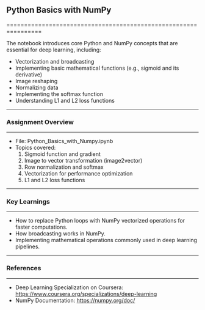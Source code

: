 
## Python Basics with NumPy
================================================================

The notebook introduces core Python and NumPy concepts that are essential for deep learning, including:

- Vectorization and broadcasting
- Implementing basic mathematical functions (e.g., sigmoid and its derivative)
- Image reshaping
- Normalizing data
- Implementing the softmax function
- Understanding L1 and L2 loss functions

----------------------------------------------------------------

### Assignment Overview
-------------------
- File: Python_Basics_with_Numpy.ipynb
- Topics covered:
  1. Sigmoid function and gradient
  2. Image to vector transformation (image2vector)
  3. Row normalization and softmax
  4. Vectorization for performance optimization
  5. L1 and L2 loss functions

----------------------------------------------------------------

### Key Learnings
-------------
- How to replace Python loops with NumPy vectorized operations for faster computations.
- How broadcasting works in NumPy.
- Implementing mathematical operations commonly used in deep learning pipelines.

----------------------------------------------------------------

### References
----------
- Deep Learning Specialization on Coursera: https://www.coursera.org/specializations/deep-learning
- NumPy Documentation: https://numpy.org/doc/
